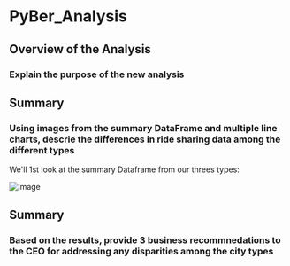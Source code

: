 # PyBer_Analysis
## Overview of the Analysis
### Explain the purpose of the new analysis
## Summary
### Using images from the summary DataFrame and multiple line charts, descrie the differences in ride sharing data among the different types
We'll 1st look at the summary Dataframe from our threes types:

![image](https://user-images.githubusercontent.com/94253815/147363389-c7029d15-549b-4dd7-ae7b-c70029af9976.png)


## Summary
### Based on the results, provide 3 business recommnedations to the CEO for addressing any disparities among the city types
